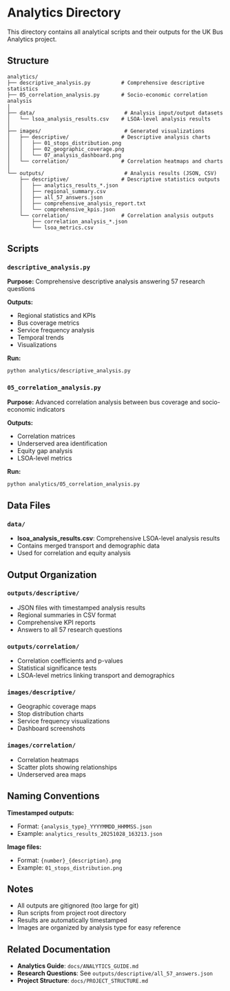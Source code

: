 # Analytics Directory

This directory contains all analytical scripts and their outputs for the UK Bus Analytics project.

## Structure

```
analytics/
├── descriptive_analysis.py          # Comprehensive descriptive statistics
├── 05_correlation_analysis.py       # Socio-economic correlation analysis
│
├── data/                             # Analysis input/output datasets
│   └── lsoa_analysis_results.csv    # LSOA-level analysis results
│
├── images/                           # Generated visualizations
│   ├── descriptive/                 # Descriptive analysis charts
│   │   ├── 01_stops_distribution.png
│   │   ├── 02_geographic_coverage.png
│   │   └── 07_analysis_dashboard.png
│   └── correlation/                 # Correlation heatmaps and charts
│
└── outputs/                          # Analysis results (JSON, CSV)
    ├── descriptive/                 # Descriptive statistics outputs
    │   ├── analytics_results_*.json
    │   ├── regional_summary.csv
    │   ├── all_57_answers.json
    │   ├── comprehensive_analysis_report.txt
    │   └── comprehensive_kpis.json
    └── correlation/                 # Correlation analysis outputs
        ├── correlation_analysis_*.json
        └── lsoa_metrics.csv
```

## Scripts

### `descriptive_analysis.py`
**Purpose:** Comprehensive descriptive analysis answering 57 research questions

**Outputs:**
- Regional statistics and KPIs
- Bus coverage metrics
- Service frequency analysis
- Temporal trends
- Visualizations

**Run:**
```bash
python analytics/descriptive_analysis.py
```

### `05_correlation_analysis.py`
**Purpose:** Advanced correlation analysis between bus coverage and socio-economic indicators

**Outputs:**
- Correlation matrices
- Underserved area identification
- Equity gap analysis
- LSOA-level metrics

**Run:**
```bash
python analytics/05_correlation_analysis.py
```

## Data Files

### `data/`
- **lsoa_analysis_results.csv**: Comprehensive LSOA-level analysis results
- Contains merged transport and demographic data
- Used for correlation and equity analysis

## Output Organization

### `outputs/descriptive/`
- JSON files with timestamped analysis results
- Regional summaries in CSV format
- Comprehensive KPI reports
- Answers to all 57 research questions

### `outputs/correlation/`
- Correlation coefficients and p-values
- Statistical significance tests
- LSOA-level metrics linking transport and demographics

### `images/descriptive/`
- Geographic coverage maps
- Stop distribution charts
- Service frequency visualizations
- Dashboard screenshots

### `images/correlation/`
- Correlation heatmaps
- Scatter plots showing relationships
- Underserved area maps

## Naming Conventions

**Timestamped outputs:**
- Format: `{analysis_type}_YYYYMMDD_HHMMSS.json`
- Example: `analytics_results_20251028_163213.json`

**Image files:**
- Format: `{number}_{description}.png`
- Example: `01_stops_distribution.png`

## Notes

- All outputs are gitignored (too large for git)
- Run scripts from project root directory
- Results are automatically timestamped
- Images are organized by analysis type for easy reference

## Related Documentation

- **Analytics Guide**: `docs/ANALYTICS_GUIDE.md`
- **Research Questions**: See `outputs/descriptive/all_57_answers.json`
- **Project Structure**: `docs/PROJECT_STRUCTURE.md`
